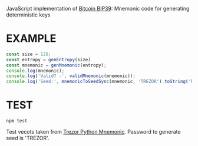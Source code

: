 JavaScript implementation of [Bitcoin BIP39](https://github.com/bitcoin/bips/blob/master/bip-0039.mediawiki): Mnemonic code for generating deterministic keys


# EXAMPLE
```javascript
const size = 128;
const entropy = genEntropy(size)
const mnemonic = genMnemonic(entropy);
console.log(mnemonic);
console.log('Valid? -', validMnemonic(mnemonic));
console.log('Seed:', mnemonicToSeedSync(mnemonic, 'TREZOR').toString('hex'));
```

# TEST
```
npm test
```
Test vecots taken from [Trezor Python Mnemonic](https://github.com/trezor/python-mnemonic/blob/master/vectors.json).
Password to generate seed is 'TREZOR'.